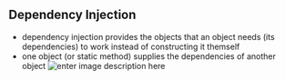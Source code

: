 ## Dependency Injection

 - dependency injection provides the objects that an object needs (its dependencies) to work instead of constructing it themself
 - one object (or static method) supplies the dependencies of another object
![enter image description here](https://i.imgur.com/aW0yYJM.jpg)
